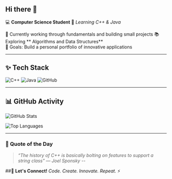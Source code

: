 ## Hi there 👋

💻 **Computer Science Student**  🚀 *Learning C++ & Java*  

🌱 Currently working through fundamentals and building small projects
📚 Exploring ** Algorithms and Data Structures**  
🎯 Goals: Build a personal portfolio of innovative applications 

---

## ✨ Tech Stack  
![C++](https://img.shields.io/badge/C++-00599C?style=for-the-badge&logo=c%2B%2B&logoColor=white)  ![Java](https://img.shields.io/badge/Java-ED8B00?style=for-the-badge&logo=java&logoColor=white)  ![GitHub](https://img.shields.io/badge/GitHub-181717?style=for-the-badge&logo=github&logoColor=white)  

---
## 📊 GitHub Activity
![GitHub Stats](https://github-readme-stats.vercel.app/api?username=GladunS&show_icons=true&theme=radical)

![Top Languages](https://github-readme-stats.vercel.app/api/top-langs/?username=GladunS&layout=compact&theme=radical)

---

### 📝 Quote of the Day  
> *“The history of C++ is basically bolting on features to support a string class”* — *Joel Sponsky*
--

##💌 **Let's Connect!**
*Code. Create. Innovate. Repeat.* ⚡
